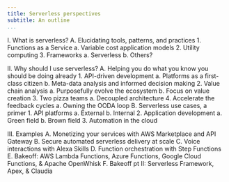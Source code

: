 ```yaml
---
title: Serverless perspectives
subtitle: An outline 
...
```


I.  What is serverless?
    A.  Elucidating tools, patterns, and practices
        1. Functions as a Service
            a. Variable cost application models
        2. Utility computing
        3. Frameworks
            a. Serverless
            b. Others?

II.  Why should I use serverless?
    A.  Helping you do what you know you should be doing already
        1. API-driven development
            a. Platforms as a first-class citizen
            b. Meta-data analysis and informed decision making
        2. Value chain analysis
            a. Purposefully evolve the ecosystem
            b. Focus on value creation
        3. Two pizza teams
            a. Decoupled architecture
        4. Accelerate the feedback cycles
            a. Owning the OODA loop
    B.  Serverless use cases, a primer
        1. API platforms
            a. External
            b. Internal
        2. Application development
            a. Green field
            b. Brown field 
        3. Automation in the cloud

III.  Examples
    A.  Monetizing your services with AWS Marketplace and API Gateway
    B.  Secure automated serverless delivery at scale
    C.  Voice interactions with Alexa Skills
    D.  Function orchestration with Step Functions
    E.  Bakeoff: AWS Lambda Functions, Azure Functions, Google Cloud Functions, & Apache OpenWhisk
    F.  Bakeoff pt II: Serverless Framework, Apex, & Claudia
